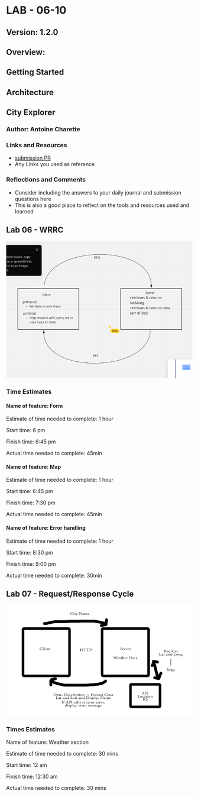 # LAB - 06-10

## Version: 1.2.0

## Overview:

## Getting Started

## Architecture

## City Explorer

### Author: Antoine Charette

### Links and Resources

- [submission PR](http://xyz.com)
- Any Links you used as reference

### Reflections and Comments

- Consider including the answers to your daily journal and submission questions here
- This is also a good place to reflect on the tools and resources used and learned

## Lab 06 - WRRC

![WRRC Image](./img/lab06-WRRC.png)

### Time Estimates

#### Name of feature: Form

Estimate of time needed to complete: 1 hour

Start time: 6 pm

Finish time: 6:45 pm

Actual time needed to complete: 45min

#### Name of feature: Map

Estimate of time needed to complete: 1 hour

Start time: 6:45 pm

Finish time: 7:30 pm

Actual time needed to complete: 45min

#### Name of feature: Error handling

Estimate of time needed to complete: 1 hour

Start time: 8:30 pm

Finish time: 9:00 pm

Actual time needed to complete: 30min

## Lab 07 - Request/Response Cycle

![Request/Response Cycle](./img/API-Server-Cycle.png)

### Times Estimates

Name of feature: Weather section

Estimate of time needed to complete: 30 mins

Start time: 12 am

Finish time: 12:30 am

Actual time needed to complete: 30 mins
